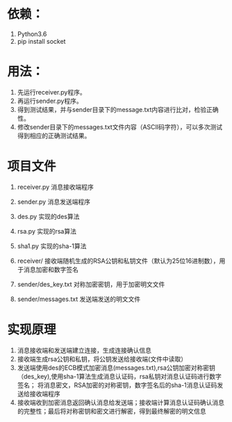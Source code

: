 # 依赖：
  1. Python3.6
  2. pip install socket

# 用法：
  1. 先运行receiver.py程序。
  2. 再运行sender.py程序。
  3. 得到测试结果，并与sender目录下的message.txt内容进行比对，检验正确性。
  4. 修改sender目录下的messages.txt文件内容（ASCII码字符），可以多次测试得到相应的正确测试结果。

# 项目文件
  1. receiver.py 消息接收端程序
  2. sender.py   消息发送端程序
  3. des.py      实现的des算法
  4. rsa.py      实现的rsa算法
  5. sha1.py     实现的sha-1算法
    
  6. receiver/            接收端随机生成的RSA公钥和私钥文件（默认为25位16进制数），用于消息加密和数字签名
  7. sender/des_key.txt   对称加密密钥，用于加密明文文件
  8. sender/messages.txt  发送端发送的明文文件
  
# 实现原理
  1. 消息接收端和发送端建立连接，生成连接确认信息
  2. 接收端生成rsa公钥和私钥，将公钥发送给接收端(文件中读取）
  3. 发送端使用des的ECB模式加密消息(messages.txt),rsa公钥加密对称密钥（des_key),使用sha-1算法生成消息认证码，rsa私钥对消息认证码进行数字签名；
     将消息密文，RSA加密的对称密钥，数字签名后的sha-1消息认证码发送给接收端程序
  4. 接收端收到加密消息返回确认消息给发送端；接收端计算消息认证码确认消息的完整性；最后将对称密钥和密文进行解密，得到最终解密的明文信息
  
  
  
